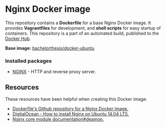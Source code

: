 # Nginx Docker image

This repository contains a **Dockerfile** for a base Nginx Docker image. It provides **Vagrantfiles** for development, and **shell scripts** for easy startup of containers. This repository is a part of an automated build, published to the [Docker Hub][docker_hub_repository].

**Base image:** [bachelorthesis/docker-ubuntu][docker_hub_base_image]

[docker_hub_repository]: https://registry.hub.docker.com/u/bachelorthesis/docker-nginx/
[docker_hub_base_image]: https://registry.hub.docker.com/u/bachelorthesis/docker-ubuntu/

### Installed packages

* [NGINX][nginx] - HTTP and reverse proxy server.

[nginx]: http://nginx.org/

## Resources

These resources have been helpful when creating this Docker image:

* [Dockerfile's Github repository for a Nginx Docker image.][github_repository_dockerfile_nginx]
* [DigitalOcean - How to install Nginx on Ubuntu 14.04 LTS.][digital_ocean_how_to_install_nginx_on_ubuntu_14_04]
* [Nginx core module documentation#deamon.][nginx_core_module_documentation#deamon]

[github_repository_dockerfile_nginx]: https://github.com/dockerfile/nginx
[digital_ocean_how_to_install_nginx_on_ubuntu_14_04]: https://www.digitalocean.com/community/tutorials/how-to-install-nginx-on-ubuntu-14-04-lts
[nginx_core_module_documentation#deamon]: http://nginx.org/en/docs/ngx_core_module.html#daemon